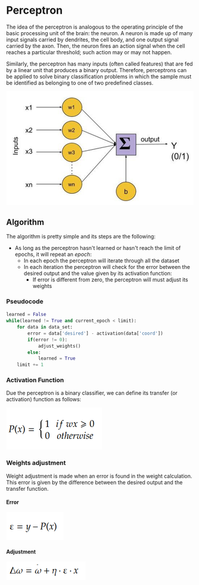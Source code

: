 # Perceptron
The idea of the perceptron is analogous to the operating principle of the basic processing unit of the brain: the neuron. A neuron is made up of many input signals carried by dendrites, the cell body, and one output signal carried by the axon. Then, the neuron fires an action signal when the cell reaches a particular threshold; such action may or may not happen. 

Similarly, the perceptron has many inputs (often called features) that are fed by a linear unit that produces a binary output. Therefore, perceptrons can be applied to solve binary classification problems in which the sample must be identified as belonging to one of two predefined classes.

![alt text][perceptron]

## Algorithm
The algorithm is pretty simple and its steps are the following:
- As long as the perceptron hasn't learned or hasn't reach the limit of epochs, it will repeat an *epoch*:
  - In each epoch the perceptron will iterate through all the dataset
  - In each iteration the perceptron will check for the error between the desired output and the value given by its activation function:
    - If error is different from zero, the perceptron will must adjust its weights

### Pseudocode
```python
learned = False
while(learned != True and current_epoch < limit):
    for data in data_set:
        error = data['desired'] - activation(data['coord'])
        if(error != 0):
            adjust_weights()
        else:
            learned = True
    limit += 1
```
### Activation Function
Due the perceptron is a binary classifier, we can define its transfer (or activation) function as follows:

![alt text][activation]

### Weights adjustment
Weight adjustment is made when an error is found in the weight calculation. This error is given by the difference between the desired output and the transfer function.

#### Error
![alt text][error]

#### Adjustment
![alt text][adjust]

[perceptron]: ../img/model.jpeg
[adjust]: ../img/adjust.png
[error]: ../img/error.png
[activation]: ../img/activation.png